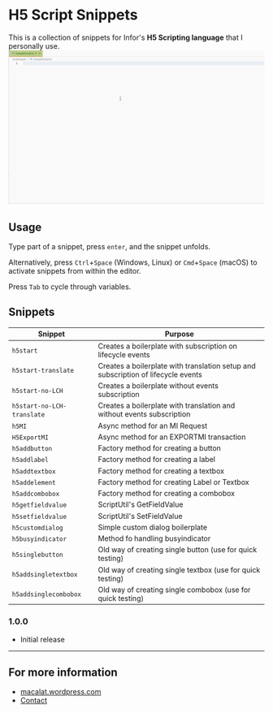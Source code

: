 # H5 Script Snippets

This is a collection of snippets for Infor's **H5 Scripting language** that I personally use.
![](https://raw.githubusercontent.com/macalat/h5-script-snippets/main/images/h5-script-snippets.gif)

## Usage

Type part of a snippet, press `enter`, and the snippet unfolds.

Alternatively, press `Ctrl`+`Space` (Windows, Linux) or `Cmd`+`Space` (macOS) to activate snippets from within the editor.

Press `Tab` to cycle through variables.

## Snippets

| Snippet                       | Purpose                                                                           |
| ----------------------------- | --------------------------------------------------------------------------------- |
| `h5start`                     | Creates a boilerplate with subscription on lifecycle events                       |
| `h5start-translate`           | Creates a boilerplate with translation setup and subscription of lifecycle events |
| `h5start-no-LCH`              | Creates a boilerplate without events subscription                                 |
| `h5start-no-LCH-translate`    | Creates a boilerplate with translation and without events subscription            |
| `h5MI`                        | Async method for an MI Request                                                    |
| `H5ExportMI`                  | Async method for an EXPORTMI transaction                                          |
| `h5addbutton`                 | Factory method for creating a button                                              |
| `h5addlabel`                  | Factory method for creating a label                                               |
| `h5addtextbox`                | Factory method for creating a textbox                                             |
| `h5addelement`                | Factory method for creating Label or Textbox                                      |
| `h5addcombobox`               | Factory method for creating a combobox                                            |
| `h5getfieldvalue`             | ScriptUtil's GetFieldValue                                                        |
| `h5setfieldvalue`             | ScriptUtil's SetFieldValue                                                        |
| `h5customdialog`              | Simple custom dialog boilerplate                                                  |
| `h5busyindicator`             | Method fo handling busyindicator                                                  |
| `h5singlebutton`              | Old way of creating single button (use for quick testing)                         |
| `h5addsingletextbox`          | Old way of creating single textbox (use for quick testing)                        |
| `h5addsinglecombobox`         | Old way of creating single combobox (use for quick testing)                       |


### 1.0.0

- Initial release

---

## For more information

* [macalat.wordpress.com](https://macalat.wordpress.com/)
* [Contact](mailto:macalat99@gmail.com?subject=H5%20Script%20Snippet)

